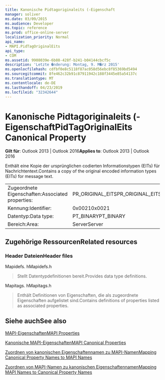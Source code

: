 ```yaml
---
title: Kanonische Pidtagoriginaleits (-Eigenschaft
manager: soliver
ms.date: 03/09/2015
ms.audience: Developer
ms.topic: reference
ms.prod: office-online-server
localization_priority: Normal
api_name:
- MAPI.PidTagOriginalEits
api_type:
- COM
ms.assetid: 9908039e-6b88-428f-b241-b04144cbcf5c
description: 'Letzte �nderung: Montag, 9. M�rz 2015'
ms.openlocfilehash: cdfbf0e8c5118f87ac058d56ebc8f85369bd5494
ms.sourcegitcommit: 8fe462c32b91c87911942c188f3445e85a54137c
ms.translationtype: MT
ms.contentlocale: de-DE
ms.lasthandoff: 04/23/2019
ms.locfileid: "32342644"
---
```

# <a name="pidtagoriginaleits-canonical-property"></a><span data-ttu-id="ee338-103">Kanonische Pidtagoriginaleits (-Eigenschaft</span><span class="sxs-lookup"><span data-stu-id="ee338-103">PidTagOriginalEits Canonical Property</span></span>

  
  
<span data-ttu-id="ee338-104">**Gilt für**: Outlook 2013 | Outlook 2016</span><span class="sxs-lookup"><span data-stu-id="ee338-104">**Applies to**: Outlook 2013 | Outlook 2016</span></span> 
  
<span data-ttu-id="ee338-105">Enthält eine Kopie der ursprünglichen codierten Informationstypen (EITs) für Nachrichtentext.</span><span class="sxs-lookup"><span data-stu-id="ee338-105">Contains a copy of the original encoded information types (EITs) for message text.</span></span>
  
|||
|:-----|:-----|
|<span data-ttu-id="ee338-106">Zugeordnete Eigenschaften:</span><span class="sxs-lookup"><span data-stu-id="ee338-106">Associated properties:</span></span>  <br/> |<span data-ttu-id="ee338-107">PR_ORIGINAL_EITS</span><span class="sxs-lookup"><span data-stu-id="ee338-107">PR_ORIGINAL_EITS</span></span>  <br/> |
|<span data-ttu-id="ee338-108">Kennung:</span><span class="sxs-lookup"><span data-stu-id="ee338-108">Identifier:</span></span>  <br/> |<span data-ttu-id="ee338-109">0x0021</span><span class="sxs-lookup"><span data-stu-id="ee338-109">0x0021</span></span>  <br/> |
|<span data-ttu-id="ee338-110">Datentyp:</span><span class="sxs-lookup"><span data-stu-id="ee338-110">Data type:</span></span>  <br/> |<span data-ttu-id="ee338-111">PT_BINARY</span><span class="sxs-lookup"><span data-stu-id="ee338-111">PT_BINARY</span></span>  <br/> |
|<span data-ttu-id="ee338-112">Bereich:</span><span class="sxs-lookup"><span data-stu-id="ee338-112">Area:</span></span>  <br/> |<span data-ttu-id="ee338-113">Server</span><span class="sxs-lookup"><span data-stu-id="ee338-113">Server</span></span>  <br/> |
   
## <a name="related-resources"></a><span data-ttu-id="ee338-114">Zugehörige Ressourcen</span><span class="sxs-lookup"><span data-stu-id="ee338-114">Related resources</span></span>

### <a name="header-files"></a><span data-ttu-id="ee338-115">Header Dateien</span><span class="sxs-lookup"><span data-stu-id="ee338-115">Header files</span></span>

<span data-ttu-id="ee338-116">Mapidefs. h</span><span class="sxs-lookup"><span data-stu-id="ee338-116">Mapidefs.h</span></span>
  
> <span data-ttu-id="ee338-117">Stellt Datentypdefinitionen bereit.</span><span class="sxs-lookup"><span data-stu-id="ee338-117">Provides data type definitions.</span></span>
    
<span data-ttu-id="ee338-118">Mapitags. h</span><span class="sxs-lookup"><span data-stu-id="ee338-118">Mapitags.h</span></span>
  
> <span data-ttu-id="ee338-119">Enthält Definitionen von Eigenschaften, die als zugeordnete Eigenschaften aufgelistet sind.</span><span class="sxs-lookup"><span data-stu-id="ee338-119">Contains definitions of properties listed as associated properties.</span></span>
    
## <a name="see-also"></a><span data-ttu-id="ee338-120">Siehe auch</span><span class="sxs-lookup"><span data-stu-id="ee338-120">See also</span></span>



[<span data-ttu-id="ee338-121">MAPI-Eigenschaften</span><span class="sxs-lookup"><span data-stu-id="ee338-121">MAPI Properties</span></span>](mapi-properties.md)
  
[<span data-ttu-id="ee338-122">Kanonische MAPI-Eigenschaften</span><span class="sxs-lookup"><span data-stu-id="ee338-122">MAPI Canonical Properties</span></span>](mapi-canonical-properties.md)
  
[<span data-ttu-id="ee338-123">Zuordnen von kanonischen Eigenschaftennamen zu MAPI-Namen</span><span class="sxs-lookup"><span data-stu-id="ee338-123">Mapping Canonical Property Names to MAPI Names</span></span>](mapping-canonical-property-names-to-mapi-names.md)
  
[<span data-ttu-id="ee338-124">Zuordnen von MAPI-Namen zu kanonischen Eigenschaftennamen</span><span class="sxs-lookup"><span data-stu-id="ee338-124">Mapping MAPI Names to Canonical Property Names</span></span>](mapping-mapi-names-to-canonical-property-names.md)

